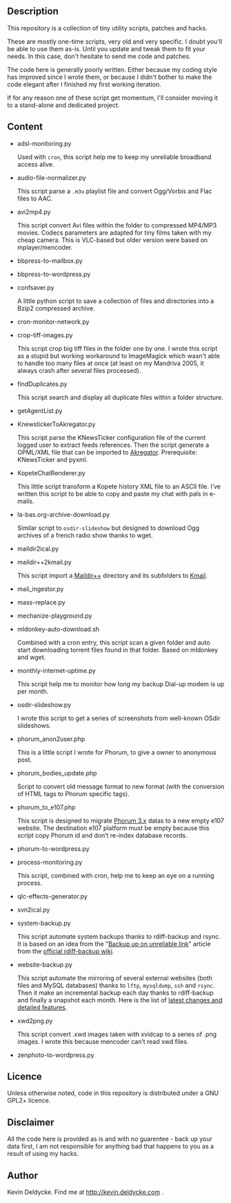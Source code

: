 Description
-----------

This repository is a collection of tiny utility scripts, patches and hacks.

These are mostly one-time scripts, very old and very specific. I doubt you'll be able to use them as-is. Until you update and tweak them to fit your needs. In this case, don't hesitate to send me code and patches.

The code here is generally poorly written. Either because my coding style has improved since I wrote them, or because I didn't bother to make the code elegant after I finished my first working iteration.

If for any reason one of these script get momentum, I'll consider moving it to a stand-alone and dedicated project.


Content
-------

*   adsl-monitoring.py

    Used with `cron`, this script help me to keep my unreliable broadband access alive.

*   audio-file-normalizer.py

    This script parse a `.m3u` playlist file and convert Ogg/Vorbis and Flac files to AAC.

*   avi2mp4.py

    This script convert Avi files within the folder to compressed MP4/MP3 movies. Codecs parameters are adapted for tiny films taken with my cheap camera. This is VLC-based but older version were based on mplayer/mencoder.

*   bbpress-to-mailbox.py



*   bbpress-to-wordpress.py



*   confsaver.py

    A little python script to save a collection of files and directories into a Bzip2 compressed archive.

*   cron-monitor-network.py



*   crop-tiff-images.py

    This script crop big tiff files in the folder one by one. I wrote this script as a stupid but working workaround to ImageMagick which wasn't able to handle too many files at once (at least on my Mandriva 2005, it always crash after several files processed).

*   findDuplicates.py

    This script search and display all duplicate files within a folder structure.

*   getAgentList.py



*   KnewstickerToAkregator.py

    This script parse the KNewsTicker configuration file of the current logged user to extract feeds references. Then the script generate a OPML/XML file that can be imported to [Akregator](http://akregator.kde.org/). Prerequisite: KNewsTicker and pyxml.

*   KopeteChatRenderer.py

    This little script transform a Kopete history XML file to an ASCII file. I’ve written this script to be able to copy and paste my chat with pals in e-mails.

*   la-bas.org-archive-download.py

    Similar script to `osdir-slideshow` but designed to download Ogg archives of a french radio show thanks to wget.

*   maildir2ical.py



*   maildir++2kmail.py

    This script import a [Maildir++](http://en.wikipedia.org/wiki/Maildir#Maildir.2B.2B) directory and its subfolders to [Kmail](http://kontact.kde.org/kmail).

*   mail_ingestor.py



*   mass-replace.py



*   mechanize-playground.py



*   mldonkey-auto-download.sh

    Combined with a cron entry, this script scan a given folder and auto start downloading torrent files found in that folder. Based on mldonkey and wget.

*   monthly-internet-uptime.py

    This script help me to monitor how long my backup Dial-up modem is up per month.

*   osdir-slideshow.py

    I wrote this script to get a series of screenshots from well-known OSdir slideshows.

*   phorum_anon2user.php

    This is a little script I wrote for Phorum, to give a owner to anonymous post.

*   phorum_bodies_update.php

    Script to convert old message format to new format (with the conversion of HTML tags to Phorum specific tags).

*   phorum_to_e107.php

    This script is designed to migrate [Phorum 3.x](http://www.phorum.org) datas to a new empty e107 website. The destination e107 platform must be empty because this script copy Phorum id and don’t re-index database records.

*   phorum-to-wordpress.py



*   process-monitoring.py

    This script, combined with cron, help me to keep an eye on a running process.

*   qlc-effects-generator.py



*   svn2ical.py



*   system-backup.py

    This script automate system backups thanks to rdiff-backup and rsync. It is based on an idea from the "[Backup up on unreliable link](http://wiki.rdiff-backup.org/wiki/index.php/BackupUpOnUnreliableLink)" article from the [official rdiff-backup wiki](http://wiki.rdiff-backup.org).

*   website-backup.py

    This script automate the mirroring of several external websites (both files and MySQL databases) thanks to `lftp`, `mysqldump`, `ssh` and `rsync`. Then it make an incremental backup each day thanks to rdiff-backup and finally a snapshot each month. Here is the list of [latest changes and detailed features](http://kevin.deldycke.com/2007/03/website-backup-script-mysql-dumps-and-ssh-supported/).

*   xwd2png.py

    This script convert .xwd images taken with xvidcap to a series of .png images. I wrote this because mencoder can’t read xwd files.

*   zenphoto-to-wordpress.py


Licence
-------

Unless otherwise noted, code in this repository is distributed under a GNU GPL2+ licence.


Disclaimer
----------

All the code here is provided as is and with no guarentee - back up your data first, I am not responsible for anything bad that happens to you as a result of using my hacks.


Author
------

Kevin Deldycke. Find me at http://kevin.deldycke.com .
